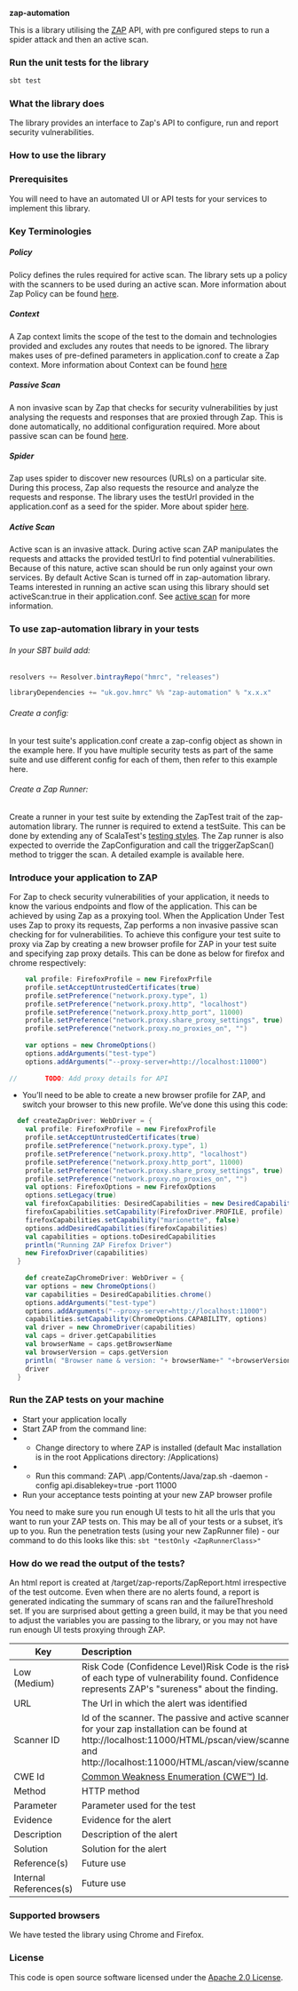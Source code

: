 **zap-automation**


This is a library utilising the [ZAP](https://www.owasp.org/index.php/OWASP_Zed_Attack_Proxy_Project) API, 
with pre configured steps to run a spider attack and then an active scan.

 ### Run the unit tests for the library
```scala
sbt test
```

### What the library does
The library provides an interface to Zap's API to configure, run and report security vulnerabilities. 

### How to use the library

### Prerequisites
You will need to have an automated UI or API tests for your services to implement this library.

### Key Terminologies

##### Policy 
Policy defines the rules required for active scan. The library sets up a policy with the scanners to be used during an
active scan. More information about Zap Policy can be found [here](https://github.com/zaproxy/zap-core-help/wiki/HelpStartConceptsScanpolicy).
 
##### Context
A Zap context limits the scope of the test to the domain and technologies provided and excludes any routes that needs to be ignored.
The library makes uses of pre-defined parameters in application.conf to create a Zap context. 
More information about Context can be found [here](https://github.com/zaproxy/zap-core-help/wiki/HelpStartConceptsContexts) 
 
##### Passive Scan
A non invasive scan by Zap that checks for security vulnerabilities by just analysing the requests and responses that are proxied through Zap.
This is done automatically, no additional configuration required. 
More about passive scan can be found [here](https://github.com/zaproxy/zap-core-help/wiki/HelpStartConceptsPscan).

##### Spider
Zap uses spider to discover new resources (URLs) on a particular site. During this process, 
Zap also requests the resource and analyze the requests and response. The library uses the testUrl provided in the
 application.conf as a seed for the spider. More about spider [here](https://github.com/zaproxy/zap-core-help/wiki/HelpStartConceptsSpider). 

##### Active Scan
Active scan is an invasive attack. During active scan ZAP manipulates the requests and attacks the provided testUrl to 
 find potential vulnerabilities. Because of this nature, active scan should be run only against your own services. 
  By default Active Scan is turned off in zap-automation library. Teams interested in running an active scan using this library should set
  activeScan:true in their application.conf. See [active scan](https://github.com/zaproxy/zap-core-help/wiki/HelpStartConceptsAscan) for more information.

### To use zap-automation library in your tests 

###### In your SBT build add:

```scala
resolvers += Resolver.bintrayRepo("hmrc", "releases")

libraryDependencies += "uk.gov.hmrc" %% "zap-automation" % "x.x.x"
```

######  Create a config:

In your test suite's application.conf create a zap-config object as shown in the example here. If you have multiple 
security tests as part of the same suite and use different config for each of them, then refer to this example here.
  
######  Create a Zap Runner:

Create a runner in your test suite by extending the ZapTest trait of the zap-automation library. The runner is required 
to extend a testSuite. This can be done by extending any of ScalaTest's [testing styles](http://www.scalatest.org/user_guide/selecting_a_style). 
The Zap runner is also expected to override the ZapConfiguration and call the triggerZapScan() method to trigger the scan.
 A detailed example is available here.

### Introduce your application to ZAP
For Zap to check security vulnerabilities of your application, it needs to know the various endpoints and flow of the application. 
This can be achieved by using Zap as a proxying tool. When the Application Under Test uses Zap to proxy its requests, 
 Zap performs a non invasive passive scan checking for for vulnerabilities. To achieve this configure your test suite to proxy via Zap
 by creating a new browser profile for ZAP in your test suite and specifying zap proxy details. This can be done
  as below for firefox and chrome respectively:
   
   ```scala
       val profile: FirefoxProfile = new FirefoxPrfile
       profile.setAcceptUntrustedCertificates(true)
       profile.setPreference("network.proxy.type", 1)
       profile.setPreference("network.proxy.http", "localhost")
       profile.setPreference("network.proxy.http_port", 11000)
       profile.setPreference("network.proxy.share_proxy_settings", true)
       profile.setPreference("network.proxy.no_proxies_on", "")
       
       var options = new ChromeOptions()
       options.addArguments("test-type")
       options.addArguments("--proxy-server=http://localhost:11000")
       
//       TODO: Add proxy details for API
   ``` 



* You’ll need to be able to create a new browser profile for ZAP, and switch your browser to this new profile. We’ve done this using this code:

```scala
  def createZapDriver: WebDriver = {
    val profile: FirefoxProfile = new FirefoxProfile
    profile.setAcceptUntrustedCertificates(true)
    profile.setPreference("network.proxy.type", 1)
    profile.setPreference("network.proxy.http", "localhost")
    profile.setPreference("network.proxy.http_port", 11000)
    profile.setPreference("network.proxy.share_proxy_settings", true)
    profile.setPreference("network.proxy.no_proxies_on", "")
    val options: FirefoxOptions = new FirefoxOptions
    options.setLegacy(true)
    val firefoxCapabilities: DesiredCapabilities = new DesiredCapabilities()
    firefoxCapabilities.setCapability(FirefoxDriver.PROFILE, profile)
    firefoxCapabilities.setCapability("marionette", false)
    options.addDesiredCapabilities(firefoxCapabilities)
    val capabilities = options.toDesiredCapabilities
    println("Running ZAP Firefox Driver")
    new FirefoxDriver(capabilities)
  }
  
    def createZapChromeDriver: WebDriver = {
    var options = new ChromeOptions()
    var capabilities = DesiredCapabilities.chrome()
    options.addArguments("test-type")
    options.addArguments("--proxy-server=http://localhost:11000")
    capabilities.setCapability(ChromeOptions.CAPABILITY, options)
    val driver = new ChromeDriver(capabilities)
    val caps = driver.getCapabilities
    val browserName = caps.getBrowserName
    val browserVersion = caps.getVersion
    println( "Browser name & version: "+ browserName+" "+browserVersion)
    driver
  }
```

### Run the ZAP tests on your machine

* Start your application locally
* Start ZAP from the command line:
* * Change directory to where ZAP is installed (default Mac installation is in the root Applications directory: /Applications)
* * Run this command: ZAP\ <version>.app/Contents/Java/zap.sh -daemon -config api.disablekey=true -port 11000
* Run your acceptance tests pointing at your new ZAP browser profile

You need to make sure you run enough UI tests to hit all the urls that you want to run your ZAP tests on. This may be all of your tests or a subset, it’s up to you.
Run the penetration tests (using your new ZapRunner file) - our command to do this looks like this:
```sbt "testOnly <ZapRunnerClass>"```

### How do we read the output of the tests?
An html report is created at /target/zap-reports/ZapReport.html irrespective of the test outcome. Even when there are no alerts found,
 a report is generated indicating the summary of scans ran and the failureThreshold set. If you are surprised about getting a green build, 
it may be that you need to adjust the variables you are passing to the library, or you may not have run enough UI tests
proxying through ZAP. 

| Key        | Description           | 
| ------------- |:-------------| 
| Low (Medium)  | Risk Code (Confidence Level)Risk Code is the risk of each type of vulnerability found. Confidence represents ZAP's "sureness" about the finding.| 
| URL      | The Url in which the alert was identified      |  
| Scanner ID | Id of the scanner. The passive and active scanners for your zap installation can be found at http://localhost:11000/HTML/pscan/view/scanners/ and http://localhost:11000/HTML/ascan/view/scanners/       |   
| CWE Id| [Common Weakness Enumeration (CWE™) Id](https://cwe.mitre.org/about/faq.html).      |   
| Method| HTTP method      |   
| Parameter| Parameter used for the test      |   
| Evidence| Evidence for the alert      |   
| Description| Description of the alert      |   
| Solution| Solution for the alert      |   
| Reference(s)| Future use      |   
| Internal References(s)| Future use      |   

### Supported browsers
We have tested the library using Chrome and Firefox.


### License

This code is open source software licensed under the [Apache 2.0 License]("http://www.apache.org/licenses/LICENSE-2.0.html").
    
